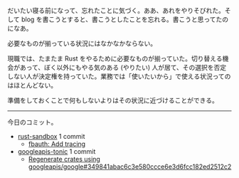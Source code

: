だいたい寝る前になって、忘れたことに気づく。ああ、あれをやりそびれた。そして blog を書こうとすると、書こうとしたことを忘れる。書こうと思ってたのになあ。

必要なものが揃っている状況にはなかなかならない。

現職では、たまたま Rust をやるために必要なものが揃っていた。切り替える機会があって、ぼく以外にもやる気のある (やりたい) 人が居て、その選択を否定しない人が決定権を持っていた。業務では「使いたいから」で使える状況ってのはほとんどない。

準備をしておくことで何もしないよりはその状況に近づけることができる。

---

今日のコミット。

- [rust-sandbox](https://github.com/bouzuya/rust-sandbox) 1 commit
  - [fbauth: Add tracing](https://github.com/bouzuya/rust-sandbox/commit/0c90f37ed8258bb1b708148b9670b79b78f1f812)
- [googleapis-tonic](https://github.com/bouzuya/googleapis-tonic) 1 commit
  - [Regenerate crates using googleapis/google#349841abac6c3e580ccce6e3d6fcc182ed2512c2](https://github.com/bouzuya/googleapis-tonic/commit/e8acfd24bfa616c1e3b60a8fcb25382f3f7f237f)
